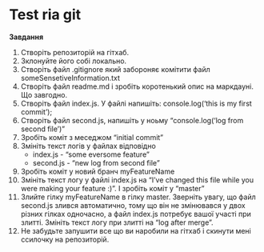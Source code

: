 # Test ria git

**Завдання**

1. Створіть репозиторій на гітхаб.
2. Зклонуйте його собі локально.
3. Створіть файл .gitignore який забороняє комітити файл someSensetiveInformation.txt
4. Створіть файл readme.md і зробіть коротенький опис на маркдауні. Що завгодно.
5. Створіть файл index.js. У файлі напишіть: console.log(‘this is my first commit’);
6. Створіть файл second.js, напишіть у ноьму “console.log(‘log from second file’)”
7. Зробіть коміт з меседжом “initial commit”
8. Змініть текст логів у файлах відповідно
    * index.js - “some eversome feature”
    * second.js - “new log from second file”
9. Зробіть коміт у новий бранч myFeatureName
10. Змініть текст логу у файлі index.js на “I’ve changed this file while you were making your
feature :)”. І зробіть коміт у “master”
11. Злийте гілку myFeatureName в гілку master. Зверніть увагу, що файл second.js злився
автоматично, тому що він не змінювався у двох різних гілках одночасно, а файл
index.js потребує вашої участі при злитті. Змініть текст логу при злитті на “log after
merge”.
12. Не забудьте запушити все що ви наробили на гітхаб і скинути мені ссилочку на
репозиторій.